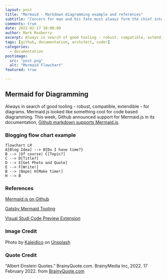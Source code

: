 ```yaml
---
layout: post
title: "Mermaid - Markdown diagramming example and references"
subtitle: "Concern for man and his fate must always form the chief interest of all technical endeavors. Never forget this in the midst of your diagrams and equations. - Albert Einstein"
comments: true
date: 2022-02-17 10:00:00
author: Mark Roxberry
excerpt: Always in search of good tooling - robust, compatible, extendible - for diagrams.  Mermaid.js looked like something cool for code based diagramming.
tags: [github, documentation, architect, coder]
categories:
  - documentation
postimage:
  src: "post.png"
  alt: "Mermaid Flowchart"
featured: true

---
```


## Mermaid for Diagramming

Always in search of good tooling - robust, compatible, extendible - for diagrams.  Mermaid.js looked like something cool for code based diagramming.  This week, Github announced support for Mermaid.js in its documentation, [Github markdown supports Mermaid.js](https://github.blog/2022-02-14-include-diagrams-markdown-files-mermaid/).

### Blogging flow chart example

```mermaid
flowchart LR
A[Blog Idea] --> B{Do I have time?}
B --> |Of course| C[Topic?]
C --> D[Title?]
D --> E[Get Photo and Quote]
E --> F[Write!]
B --> |Nope| H[Make time!]
H --> B
```

### References

[Mermaid.js on Github](https://mermaid-js.github.io/mermaid/#/)

[Gatsby Mermaid Tooling](https://www.gatsbyjs.com/plugins/gatsby-remark-mermaid/)

[Visual Studi Code Preview Extension](https://marketplace.visualstudio.com/items?itemName=bierner.markdown-mermaid)

### Image Credit

Photo by <a href="https://unsplash.com/@kaleidico?utm_source=unsplash&utm_medium=referral&utm_content=creditCopyText">Kaleidico</a> on <a href="https://unsplash.com/s/photos/diagram?utm_source=unsplash&utm_medium=referral&utm_content=creditCopyText">Unsplash</a>
  
### Quote Credit

"Albert Einstein Quotes." BrainyQuote.com. BrainyMedia Inc, 2022. 17 February 2022. from [BrainyQuote.com](https://www.brainyquote.com/quotes/albert_einstein_117103)
